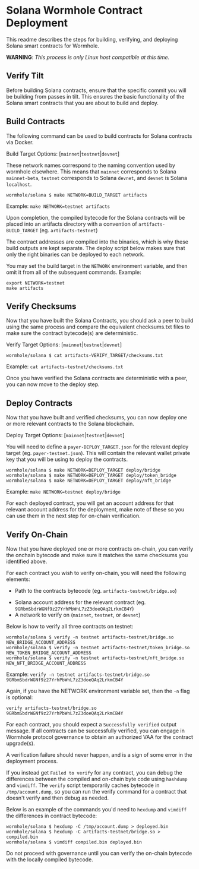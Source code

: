 # Solana Wormhole Contract Deployment

This readme describes the steps for building, verifying, and deploying Solana smart contracts for Wormhole.

**WARNING**: *This process is only Linux host compatible at this time.*

## Verify Tilt

Before building Solana contracts, ensure that the specific commit you will be building from passes in tilt.  This ensures the basic functionality of the Solana smart contracts that you are about to build and deploy.


## Build Contracts

The following command can be used to build contracts for Solana contracts via Docker.

Build Target Options: [`mainnet`|`testnet`|`devnet`]

These network names correspond to the naming convention used by wormhole
elsewhere. This means that `mainnet` corresponds to Solana `mainnet-beta`,
`testnet` corresponds to Solana `devnet`, and `devnet` is Solana `localhost`.

```console
wormhole/solana $ make NETWORK=BUILD_TARGET artifacts
```
Example: `make NETWORK=testnet artifacts`


Upon completion, the compiled bytecode for the Solana contracts will be placed into an artifacts directory with a convention of `artifacts-BUILD_TARGET` (eg. `artifacts-testnet`)

The contract addresses are compiled into the binaries, which is why these build
outputs are kept separate. The deploy script below makes sure that only the
right binaries can be deployed to each network.

You may set the build target in the `NETWORK` environment variable, and then
omit it from all of the subsequent commands.
Example:
```console
export NETWORK=testnet
make artifacts
```

## Verify Checksums

Now that you have built the Solana Contracts, you should ask a peer to build using the same process and compare the equivalent checksums.txt files to make sure the contract bytecode(s) are deterministic.

Verify Target Options: [`mainnet`|`testnet`|`devnet`]

```console
wormhole/solana $ cat artifacts-VERIFY_TARGET/checksums.txt
```
Example: `cat artifacts-testnet/checksums.txt`


Once you have verified the Solana contracts are deterministic with a peer, you can now move to the deploy step.

## Deploy Contracts

Now that you have built and verified checksums, you can now deploy one or more relevant contracts to the Solana blockchain.

Deploy Target Options: [`mainnet`|`testnet`|`devnet`]

You will need to define a `payer-DEPLOY_TARGET.json` for the relevant deploy target (eg. `payer-testnet.json`).  This will contain the relevant wallet private key that you will be using to deploy the contracts.

```console
wormhole/solana $ make NETWORK=DEPLOY_TARGET deploy/bridge
wormhole/solana $ make NETWORK=DEPLOY_TARGET deploy/token_bridge
wormhole/solana $ make NETWORK=DEPLOY_TARGET deploy/nft_bridge
```
Example: `make NETWORK=testnet deploy/bridge`

For each deployed contract, you will get an account address for that relevant account address for the deployment, make note of these so you can use them in the next step for on-chain verification.

## Verify On-Chain

Now that you have deployed one or more contracts on-chain, you can verify the onchain bytecode and make sure it matches the same checksums you identified above.

For each contract you wish to verify on-chain, you will need the following elements:

- Path to the contracts bytecode (eg. `artifacts-testnet/bridge.so`)
<!-- cspell:disable-next-line -->
- Solana account address for the relevant contract (eg. `9GRbmSbdrWGNf9z27YrhPbWnL7zZ3doeQAq2LrkmCB4Y`)
- A network to verify on (`mainnet`, `testnet`, or `devnet`)

Below is how to verify all three contracts on testnet:

<!-- cspell:disable -->
```console
wormhole/solana $ verify -n testnet artifacts-testnet/bridge.so NEW_BRIDGE_ACCOUNT_ADDRESS
wormhole/solana $ verify -n testnet artifacts-testnet/token_bridge.so NEW_TOKEN_BRIDGE_ACCOUNT_ADDRESS
wormhole/solana $ verify -n testnet artifacts-testnet/nft_bridge.so NEW_NFT_BRIDGE_ACCOUNT_ADDRESS
```
Example: `verify -n testnet artifacts-testnet/bridge.so 9GRbmSbdrWGNf9z27YrhPbWnL7zZ3doeQAq2LrkmCB4Y`
<!-- cspell:enable -->

Again, if you have the NETWORK environment variable set, then the `-n` flag is optional:
<!-- cspell:disable -->
```console
verify artifacts-testnet/bridge.so 9GRbmSbdrWGNf9z27YrhPbWnL7zZ3doeQAq2LrkmCB4Y
```
<!-- cspell:enable -->

For each contract, you should expect a `Successfully verified` output message.  If all contracts can be successfully verified, you can engage in Wormhole protocol governance to obtain an authorized VAA for the contract upgrade(s).

A verification failure should never happen, and is a sign of some error in the deployment process.

If you instead get `Failed to verify` for any contract, you can debug the differences between the compiled and on-chain byte code using `hashdump` and `vimdiff`.  The `verify` script temporarily caches bytecode in `/tmp/account.dump`, so you can run the verify command for a contract that doesn't verify and then debug as needed.

Below is an example of the commands you'd need to `hexdump` and `vimdiff` the differences in contract bytecode:

```console
wormhole/solana $ hexdump -C /tmp/account.dump > deployed.bin
wormhole/solana $ hexdump -C artifacts-testnet/bridge.so > compiled.bin
wormhole/solana $ vimdiff compiled.bin deployed.bin
```

Do not proceed with governance until you can verify the on-chain bytecode with the locally compiled bytecode.
